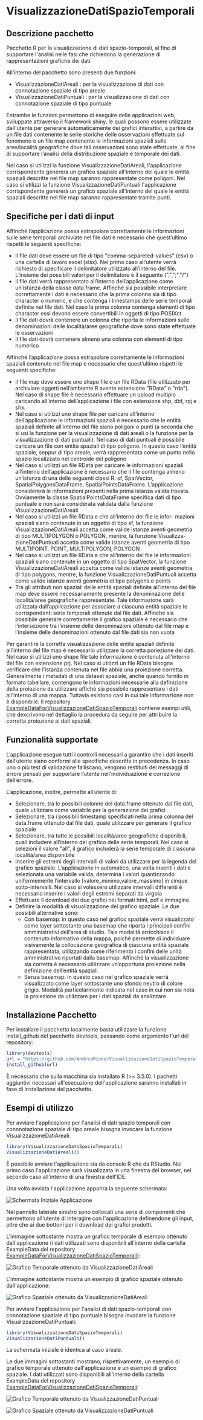 # VisualizzazioneDatiSpazioTemporali


## Descrizione pacchetto

Pacchetto R per la visualizzazione di dati spazio-temporali, al fine di supportare l'analisi nelle fasi che richiedono la generazione di rappresentazioni grafiche dei dati.

All’interno del pacchetto sono presenti due funzioni:
* VisualizzazioneDatiAreali : per la visualizzazione di dati con connotazione spaziale di tipo areale
* VisualizzazioneDatiPuntuali : per la visualizzazione di dati con
connotazione spaziale di tipo puntuale

Entrambe le funzioni permettono di eseguire delle applicazioni web, sviluppate attraverso il framework shiny, le quali possono essere utilizzate dall'utente per generare automaticamente dei grafici interattivi, a partire da un file dati contenente le serie storiche delle osservazioni effettuate sul fenomeno e un file map contenente le informazioni spaziali sulle aree/località geografiche dove tali osservazioni sono state effettuate, al fine di supportare l’analisi della distribuzione spaziale e temporale dei dati.

Nel caso si utilizzi la funzione VisualizzazioneDatiAreali, l'applicazione corrispondente genererà un grafico spaziale all'interno del quale le entità spaziali descritte nel file map saranno rappresentate come poligoni. Nel caso si utilizzi la funzione VisualizzazioneDatiPuntuali l'applicazione corrispondente genererà un grafico spaziale all'interno del quale le entità spaziali descritte nel file map saranno rappresentate tramite punti.


## Specifiche per i dati di input

Affinché l’applicazione possa estrapolare correttamente le informazioni sulle
serie temporali archiviate nel file dati è necessario che quest’ultimo rispetti le
seguenti specifiche:
* Il file dati deve essere un file di tipo "comma-separeted-values" (csv) o una
cartella di lavoro excel (xlsx). Nel primo caso all’utente verrà richiesto
di specificare il delimitatore utilizzato all’interno del file. L’insieme dei
possibili valori per il delimitatore è il seguente (",",";","/")
* Il file dati verrà rappresentato all’interno dell’applicazione come un’istanza
della classe data.frame. Affinché sia possibile interpretare correttamente i
dati è necessario che la prima colonna sia di tipo character o numeric, e
che contenga i timestamps delle serie temporali definite nel file dati. Nel
caso la prima colonna contenga elementi di tipo character essi devono
essere convertibili in oggetti di tipo POSIXct
* Il file dati dovrà contenere un colonna che riporta le informazioni sulle
denominazioni delle località/aree geografiche dove sono state effettuate le
osservazioni
* Il file dati dovrà contenere almeno una colonna con elementi di tipo
numerico

Affinché l’applicazione possa estrapolare correttamente le informazioni spaziali contenute nel file map è necessario che quest’ultimo rispetti le seguenti specifiche:
* Il file map deve essere uno shape file o un file RData (file utilizzato per
archiviare oggetti nell’ambiente R avente estensione "RData" o "rda").
Nel caso di shape file è necessario effettuare un upload multiplo caricando
all’interno dell’applicazione i file con estensione shp, dbf, rpj e shx.
* Nel caso si utilizzi uno shape file per caricare all’interno dell’applicazione le
informazioni spaziali è necessario che le entità spaziali definite all’interno
del file siano poligoni o punti (a seconda che si usi la funzione per la
visualizzazione di dati areali o la funzione per la visualizzazione di dati
puntuali). Nel caso di dati puntuali è possibile caricare un file con entità
spaziali di tipo poligono. In questo caso l’entità spaziale, seppur di tipo
areale, verrà rappresentata come un punto nello spazio localizzato nel
centroide del poligono
* Nel caso si utilizzi un file RData per caricare le informazioni spaziali all’interno dell’applicazione è necessario che il file contenga almeno
un’istanza di una delle seguenti classi R: sf, SpatVector, SpatialPolygonsDataFrame, SpatialPointsDataFrame. L’applicazione considererà le
informazioni presenti nella prima istanza valida trovata. Ovviamente la
classe SpatialPointsDataFrame specifica dati di tipo puntuale e non sarà
considerata validata dalla funzione VisualizzazioneDatiAreali
* Nel caso si utilizzi un file RData e che all’interno del file le infor-
mazioni spaziali siano contenute in un oggetto di tipo sf, la funzione
VisualizzazioneDatiAreali accetta come valide istanze aventi geometria di
tipo MULTIPOLYGON o POLYGON, mentre, la funzione Visualizza-
zioneDatiPuntuali accetta come valide istanze aventi geometria di tipo
MULTIPOINT, POINT, MULTIPOLYGON, POLYGON
* Nel caso si utilizzi un file RData e che all’interno del file le informazioni
spaziali siano contenute in un oggetto di tipo SpatVector, la funzione
VisualizzazioneDatiAreali accetta come valide istanze aventi geometria di
tipo polygons, mentre, la funzione VisualizzazioneDatiPuntuali accetta
come valide istanze aventi geometria di tipo polygons o points
* Tra gli attributi non spaziali delle entità spaziali definite all’interno del
file map deve essere necessariamente presente la denominazione delle
località/aree geografiche rappresentate. Tale informazione sarà utilizzata
dall’applicazione per associare a ciascuna entità spaziale le corrispondenti
serie temporali ottenute dal file dati. Affinché sia possibile generare
correttamente il grafico spaziale è necessario che l’intersezione tra l’insieme
delle denominazioni ottenuto dal file map e l’insieme delle denominazioni
ottenuto dal file dati sia non vuota

Per garantire la corretta visualizzazione delle entità spaziali definite all'interno del file map è necessario utilizzare la corretta poriezione dei dati. Nel caso si utilizzi uno shape file tale informazione è contenuta all'interno del file con estensione prj. Nel caso si utilizzi un file RData bisogna verificare che l'istanza contenuta nel file abbia una proiezione corretta. Generalmente i metadati di una dataset spaziale, anche quando fornito in formato tabellare, contengono le informazioni necessarie alla definizione della proiezione da utilizzare affichè sia possibile rappresentare i dati all'interno di una mappa. Tuttavia esistono casi in cui tale informazione non è disponibile. Il repository [ExampleDataForVisualizzazioneDatiSpazioTemporali](https://github.com/AndreaMineo/ExampleDataForVisualizzazioneDatiSpazioTemporali) contiene esempi utili, che dexcrivono nel dettaglio la procedura da seguire per attribuire la corretta proiezione ai dati spaziali. 



## Funzionalità supportate

L’applicazione esegue tutti i controlli necessari a garantire che i dati inseriti
dall’utente siano conformi alle specifiche descritte in precedenza. In caso uno
o più test di validazione falliscano, vengono restituiti dei messaggi di errore
pensati per supportare l’utente nell’individuazione e correzione dell’errore.

L’applicazione, inoltre, permette all’utente di:
* Selezionare, tra le possibili colonne del data.frame ottenuto dal file dati,
quale utilizzare come variabile per la generazione dei grafici
* Selezionare, tra i possibili timestamp specificati nella prima colonna del
data.frame ottenuto dal file dati, quale utilizzare per generare il grafico
spaziale
* Selezionare, tra tutte le possibili località/aree geografiche disponibili,
quali includere all’interno del grafico delle serie temporali. Nel caso si
selezioni il valore "all", il grafico includerà la serie temporale di ciascuna
località/area disponibile
* Inserire gli estremi degli intervalli di valori da utilizzare per la legenda
del grafico spaziale. L’applicazione in automatico, una volta inseriti i
dati e selezionata una variabile valida, determina i valori quantizzando
uniformemente l’intervallo [valore_minimo,valore_massimo] in cinque
sotto-intervalli. Nel caso si volessero utilizzare intervalli differenti è
necessario inserire i valori degli estremi separati da virgola
* Effettuare il download dei due grafici nei formati html, pdf e immagine.
* Definire la modalità di visualizzazione del grafico spaziale. Le due possibili
alternative sono:
  * Con basemap: in questo caso nel grafico spaziale verrà visualizzato come layer sottostante una basemap che riporta i principali confini         amministrativi dell’area di studio. Tale modalità arricchisce il contenuto informativo della mappa, poiché permette di individuare visivamente la collocazione geografica di ciascuna entità spaziale rappresentata, utilizzando come riferimento i confini delle unità amministrative riportati dalla     basemap. Affinché la visualizzazione sia corretta è necessario utilizzare un’opportuna proiezione nella definizione dell’entità spaziali.
  * Senza basemap: in questo caso nel grafico spaziale verrà visualizzato come layer sottostante uno sfondo neutro di colore grigio. Modalità particolarmente indicata nel caso in cui non sia nota la proiezione da utilizzare per i dati spaziali da analizzare



## Installazione Pacchetto

Per installare il pacchetto localmente basta utilizzare la funzione install\_github del pacchetto devtools, passando come argomento l'url del repository:

```R
library(devtools)
url = "https://github.com/AndreaMineo/VisualizzazioneDatiSpazioTemporali"
install_github(url)
```
È necessario che sulla macchina sia installato R (>= 3.5.0). I pachetti aggiuntivi necessari all'esecuzione dell'applicazione saranno installati in fase di installazione del pacchetto.

## Esempi di utilizzo

Per avviare l'applicazione per l'analisi di dati spazio temporali con connnotazione spaziale di tipo areale bisogna invocare la funzione VisualizzazioneDatiAreali:

```R
library(VisualizzazioneDatiSpazioTemporali)
VisualizzazioneDatiAreali()
```
È possibile avviare l'applicazione sia da console R che da RStudio. Nel primo caso l'applicazione sarà visualizzata in una finestra del browser, nel secondo caso all'interno di una finestra dell'IDE. 

Una volta avviata l'applicazione apparira la seguente schermata:

![Schermata Iniziale Applicazione](https://raw.githubusercontent.com/AndreaMineo/ExampleDataForVisualizzazioneDatiSpazioTemporali/main/Images/SchermataInizialeApplicazione.png)

Nel pannello laterale sinistro sono collocati una serie di componenti che permettono all'utente di interagire con l'applicazione definendone gli input, oltre che ai due bottoni per il download dei grafici prodotti.

L'immagine sottostante mostra un grafico temporale di esempio ottenuto dall'applicazione (i dati utilizzati sono disponibili all'interno della cartella ExampleData del repository [ExampleDataForVisualizzazioneDatiSpazioTemporali](https://github.com/AndreaMineo/ExampleDataForVisualizzazioneDatiSpazioTemporali)):

![Grafico Temporale ottenuto da VisualizzazioneDatiAreali](https://raw.githubusercontent.com/AndreaMineo/ExampleDataForVisualizzazioneDatiSpazioTemporali/main/Images/timeSeriesPlotCasoAreale1.jpeg)

L'immagine sottostante mostra un esempio di grafico spaziale ottenuto dall'applicazione:

![Grafico Spaziale ottenuto da VisualizzazioneDatiAreali](https://raw.githubusercontent.com/AndreaMineo/ExampleDataForVisualizzazioneDatiSpazioTemporali/main/Images/spatialPlotCasoAreale2.jpeg)

Per avviare l'applicazione per l'analisi di dati spazio-temporali con connotazione spaziale di tipo puntuale bisogna invocare la funzione VisualizzazioneDatiPuntuali:

```R
library(VisualizzazioneDatiSpazioTemporali)
VisualizzazioneDatiPuntuali()
```
La schermata iniziale è identica al caso areale.

Le due immagini sottostanti mostrano, rispettivamente, un esempio di grafico temporale ottenuto dall'applicazione e un esempio di grafico spaziale. I dati utilizzati sono disponibili all'interno della cartella ExampleData del repository [ExampleDataForVisualizzazioneDatiSpazioTemporali](https://github.com/AndreaMineo/ExampleDataForVisualizzazioneDatiSpazioTemporali):

![Grafico Temporale ottenuto da VisualizzazioneDatiPuntuali](https://raw.githubusercontent.com/AndreaMineo/ExampleDataForVisualizzazioneDatiSpazioTemporali/main/Images/timeSeriesPlotCasoPuntuale1.jpeg)

![Grafico Spaziale ottenuto da VisualizzazioneDatiPuntuali](https://raw.githubusercontent.com/AndreaMineo/ExampleDataForVisualizzazioneDatiSpazioTemporali/main/Images/spatialPlotCasoPuntuale2.jpeg)


